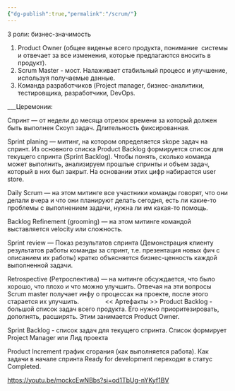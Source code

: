 ```yaml
---
{"dg-publish":true,"permalink":"/scrum/"}
---
```


3 роли: бизнес-значимость
1) Product Owner (общее виденье всего продукта, понимание  системы и отвечает за все изменения, которые предлагаются вносить в продукт). 
2) Scrum Master - мост. Налаживает стабильный процесс и улучшение, используя получаемые данные.
3) Команда разработчиков (Project manager, бизнес-аналитики, тестировщика, разработчики, DevOps.

___Церемонии:

Спринт — от недели до месяца отрезок времени за который должен быть выполнен Скоуп задач. Длительность фиксированная.

Sprint planing — митинг, на котором определяется skope задач на спринт.
Из основного списка Product Backlog формируется список для текущего спринта (Sprint Backlog).
Чтобы понять, сколько команда может выполнить, анализируем прошлые спринты и объем задач, который в них был закрыт. На основании этих цифр набирается user store.

Daily Scrum — на этом митинге все участники команды говорят, что они делали вчера и что они планируют делать сегодня, есть ли какие-то проблемы с выполнением задачи, нужна ли им какая-то помощь. 

Backlog Refinement (grooming) — на этом митинге командой выставляется
velocity или сложность.

Sprint review — Показ результатов спринта
(Демонстрация клиенту результатов работы команды за спринт, т.е. презентация новых фич с описанием их работы) кратко объясняется бизнес-ценность каждой выполненной задачи.

Retrospective (Ретроспектива) — на митинге обсуждается, что было хорошо, что плохо и что можно улучшить. Отвечая на эти вопросы Scrum master получает инфу о процессах на проекте, после этого старается их улучшить.
              << Артефакты >>
Product Backlog - большой список задач всего продукта. Его нужно приоритезировать, дополнять, расширять. Этим занимается Product Owner.

Sprint Backlog - список задач для текущего спринта. Список формирует Project Manager или Лид проекта

Product Increment график сгорания (как выполняется работа). Как задачи в начале спринта Ready for development переходят в статус Completed.

https://youtu.be/mockcEwNBbs?si=od1TbUg-nYKyf1BV